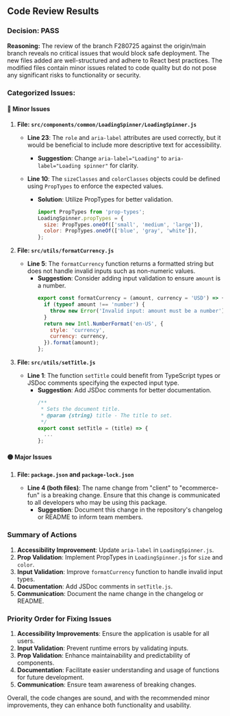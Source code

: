 ## Code Review Results

### Decision: PASS

**Reasoning:**
The review of the branch F280725 against the origin/main branch reveals no critical issues that would block safe deployment. The new files added are well-structured and adhere to React best practices. The modified files contain minor issues related to code quality but do not pose any significant risks to functionality or security. 

### Categorized Issues:

#### 🔵 Minor Issues

1. **File: `src/components/common/LoadingSpinner/LoadingSpinner.js`**

   - **Line 23**: The `role` and `aria-label` attributes are used correctly, but it would be beneficial to include more descriptive text for accessibility.
     - **Suggestion**: Change `aria-label="Loading"` to `aria-label="Loading spinner"` for clarity.

   - **Line 10**: The `sizeClasses` and `colorClasses` objects could be defined using `PropTypes` to enforce the expected values.
     - **Solution**: Utilize PropTypes for better validation.
       ```javascript
       import PropTypes from 'prop-types';
       LoadingSpinner.propTypes = {
         size: PropTypes.oneOf(['small', 'medium', 'large']),
         color: PropTypes.oneOf(['blue', 'gray', 'white']),
       };
       ```

2. **File: `src/utils/formatCurrency.js`**

   - **Line 5**: The `formatCurrency` function returns a formatted string but does not handle invalid inputs such as non-numeric values.
     - **Suggestion**: Consider adding input validation to ensure `amount` is a number.
       ```javascript
       export const formatCurrency = (amount, currency = 'USD') => {
         if (typeof amount !== 'number') {
           throw new Error('Invalid input: amount must be a number');
         }
         return new Intl.NumberFormat('en-US', {
           style: 'currency',
           currency: currency,
         }).format(amount);
       };
       ```

3. **File: `src/utils/setTitle.js`** 

   - **Line 1**: The function `setTitle` could benefit from TypeScript types or JSDoc comments specifying the expected input type.
     - **Suggestion**: Add JSDoc comments for better documentation.
       ```javascript
       /**
        * Sets the document title.
        * @param {string} title - The title to set.
        */
       export const setTitle = (title) => {
         ...
       };
       ```

#### 🟡 Major Issues

1. **File: `package.json` and `package-lock.json`**

   - **Line 4 (both files)**: The name change from "client" to "ecommerce-fun" is a breaking change. Ensure that this change is communicated to all developers who may be using this package.
     - **Suggestion**: Document this change in the repository's changelog or README to inform team members.

### Summary of Actions

1. **Accessibility Improvement**: Update `aria-label` in `LoadingSpinner.js`.
2. **Prop Validation**: Implement PropTypes in `LoadingSpinner.js` for `size` and `color`.
3. **Input Validation**: Improve `formatCurrency` function to handle invalid input types.
4. **Documentation**: Add JSDoc comments in `setTitle.js`.
5. **Communication**: Document the name change in the changelog or README.

### Priority Order for Fixing Issues

1. **Accessibility Improvements**: Ensure the application is usable for all users.
2. **Input Validation**: Prevent runtime errors by validating inputs.
3. **Prop Validation**: Enhance maintainability and predictability of components.
4. **Documentation**: Facilitate easier understanding and usage of functions for future development.
5. **Communication**: Ensure team awareness of breaking changes.

Overall, the code changes are sound, and with the recommended minor improvements, they can enhance both functionality and usability.